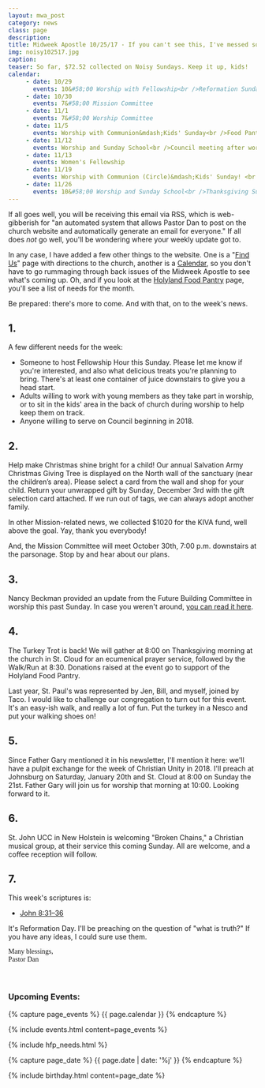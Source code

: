 ```yaml
---
layout: mwa_post
category: news
class: page
description:
title: Midweek Apostle 10/25/17 - If you can't see this, I've messed something up
img: noisy102517.jpg
caption:
teaser: So far, $72.52 collected on Noisy Sundays. Keep it up, kids!
calendar: 
     - date: 10/29
       events: 10&#58;00 Worship with Fellowship<br />Reformation Sunday
     - date: 10/30
       events: 7&#58;00 Mission Committee
     - date: 11/1
       events: 7&#58;00 Worship Committee
     - date: 11/5
       events: Worship with Communion&mdash;Kids' Sunday<br />Food Pantry Blessing<br />All Saints' Day
     - date: 11/12
       events: Worship and Sunday School<br />Council meeting after worship
     - date: 11/13
       events: Women's Fellowship
     - date: 11/19
       events: Worship with Communion (Circle)&mdash;Kids' Sunday! <br />Noisy Sunday!
     - date: 11/26
       events: 10&#58;00 Worship and Sunday School<br />Thanksgiving Sunday<br />Christ the King Sunday
---
```


If all goes well, you will be receiving this email via RSS, which is web-gibberish for "an automated system that allows Pastor Dan to post on the church website and automatically generate an email for everyone." If all does *not* go well, you'll be wondering where your weekly update got to.

In any case, I have added a few other things to the website. One is a "<a href="https://stpaulsmalone.org/directions/">Find Us</a>" page with directions to the church, another is a <a href="https://stpaulsmalone.org/calendar/">Calendar</a>, so you don't have to go rummaging through back issues of the Midweek Apostle to see what's coming up. Oh, and if you look at the <a href="https://stpaulsmalone.org/hfp/">Holyland Food Pantry</a> page, you'll see a list of needs for the month. 

Be prepared: there's more to come. And with that, on to the week's news.<!--more-->

## 1.

A few different needs for the week:

- Someone to host Fellowship Hour this Sunday. Please let me know if you're interested, and also what delicious treats you're planning to bring. There's at least one container of juice downstairs to give you a head start.
- Adults willing to work with young members as they take part in worship, or to sit in the kids' area in the back of church during worship to help keep them on track.
- Anyone willing to serve on Council beginning in 2018.

## 2.

Help make Christmas shine bright for a child! Our annual Salvation Army Christmas Giving Tree is displayed on the North wall of the sanctuary (near the children’s area). Please select a card from the wall and shop for your child. Return your unwrapped gift by Sunday, December 3rd with the gift selection card attached. If we run out of tags, we can always adopt another family.

In other Mission-related news, we collected $1020 for the KIVA fund, well above the goal. Yay, thank you everybody!

And, the Mission Committee will meet October 30th, 7:00 p.m. downstairs at the parsonage. Stop by and hear about our plans.

## 3.

Nancy Beckman provided an update from the Future Building Committee in worship this past Sunday. In case you weren't around, [you can read it here](https://stpaulsmalone.org/documents/bldg102217.pdf).

## 4.

The Turkey Trot is back! We will gather at 8:00 on Thanksgiving morning at the church in St. Cloud for an ecumenical prayer service, followed by the Walk/Run at 8:30. Donations raised at the event go to support of the Holyland Food Pantry.

Last year, St. Paul's was represented by Jen, Bill, and myself, joined by Taco. I would like to challenge our congregation to turn out for this event. It's an easy-ish walk, and really a lot of fun. Put the turkey in a Nesco and put your walking shoes on!

## 5.

Since Father Gary mentioned it in his newsletter, I'll mention it here: we'll have a pulpit exchange for the week of Christian Unity in 2018. I'll preach at Johnsburg on Saturday, January 20th and St. Cloud at 8:00 on Sunday the 21st. Father Gary will join us for worship that morning at 10:00. Looking forward to it.


## 6.

St. John UCC in New Holstein is welcoming "Broken Chains," a Christian musical group, at their service this coming Sunday. All are welcome, and a coffee reception will follow.


## 7.

This week's scriptures is:
<ul>
	<li><a href="http://bible.oremus.org/?ql=375961068">John 8:31–36</a></li>
</ul>

It's Reformation Day. I'll be preaching on the question of "what is truth?" If you have any ideas, I could sure use them.


<div class="blessings" style="font-family: 'Palatino', Times, serif;">Many blessings,<br />
Pastor Dan</div>
<br />
<br />
<div class="after-box">

<h3>Upcoming Events:</h3>
{% capture page_events %}
{{ page.calendar }}
{% endcapture %}

{% include events.html content=page_events %}

{% include hfp_needs.html %}

{% capture page_date %}
{{ page.date | date: '%j' }}
{% endcapture %}

{% include birthday.html content=page_date %}
